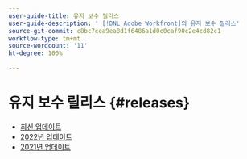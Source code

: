 ```yaml
---
user-guide-title: 유지 보수 릴리스
user-guide-description: ' [!DNL Adobe Workfront]의 유지 보수 릴리스'
source-git-commit: c8bc7cea9ea8d1f6486a1d0c0caf90c2e4cd82c1
workflow-type: tm+mt
source-wordcount: '11'
ht-degree: 100%

---
```



# 유지 보수 릴리스 {#releases}

+ [최신 업데이트](current-updates.md)
+ [2022년 업데이트](2022-updates.md)
+ [2021년 업데이트](2021-updates.md)

<!--

Articles must be added to this TOC file in order to render.

Use this list format to specify links to articles and section headings that expand and collapse in the left rail of the user guide.

An article link CANNOT be used as a section heading.

2022 Updates https://one.workfront.com/s/article/Workfront-Maintenance-Updates-1882317350
2021 Updates https://one.workfront.com/s/article/Workfront-Maintenance-Updates-Archive-2021


-->
